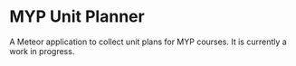 MYP Unit Planner
================
A Meteor application to collect unit plans for MYP courses. It is currently a work in progress.
